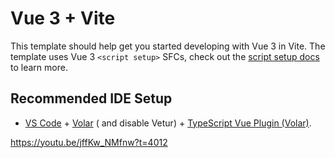 # Vue 3 + Vite

This template should help get you started developing with Vue 3 in Vite. The template uses Vue 3 `<script setup>` SFCs,
check out the [script setup docs](https://v3.vuejs.org/api/sfc-script-setup.html#sfc-script-setup) to learn more.

## Recommended IDE Setup

- [VS Code](https://code.visualstudio.com/) + [Volar](https://marketplace.visualstudio.com/items?itemName=Vue.volar) (
  and disable
  Vetur) + [TypeScript Vue Plugin (Volar)](https://marketplace.visualstudio.com/items?itemName=Vue.vscode-typescript-vue-plugin).

https://youtu.be/jffKw_NMfnw?t=4012